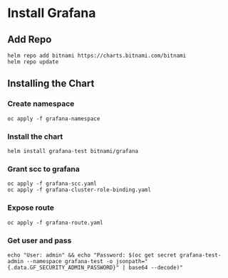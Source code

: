 # Install Grafana
## Add Repo

    helm repo add bitnami https://charts.bitnami.com/bitnami
    helm repo update

## Installing the Chart

### Create namespace
    oc apply -f grafana-namespace

### Install the chart

    helm install grafana-test bitnami/grafana

### Grant scc to grafana

    oc apply -f grafana-scc.yaml
    oc apply -f grafana-cluster-role-binding.yaml

### Expose route
    oc apply -f grafana-route.yaml


### Get user and pass

    echo "User: admin" && echo "Password: $(oc get secret grafana-test-admin --namespace grafana-test -o jsonpath="{.data.GF_SECURITY_ADMIN_PASSWORD}" | base64 --decode)"